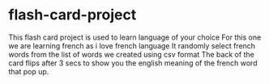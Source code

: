 # flash-card-project
This flash card project is used to learn language of your choice
For this one we are learning french as i love french language 
It randomly select french words from the list of words we created using csv format
The back of the card flips after 3 secs to show you the english meaning of the french word that pop up.
